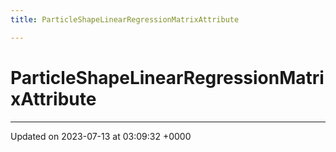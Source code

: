 ```yaml
---
title: ParticleShapeLinearRegressionMatrixAttribute

---
```


# ParticleShapeLinearRegressionMatrixAttribute





-------------------------------

Updated on 2023-07-13 at 03:09:32 +0000